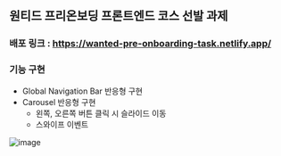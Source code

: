 ## 원티드 프리온보딩 프론트엔드 코스 선발 과제

### 배포 링크 : https://wanted-pre-onboarding-task.netlify.app/

### 기능 구현

- Global Navigation Bar 반응형 구현
- Carousel 반응형 구현
  - 왼쪽, 오른쪽 버튼 클릭 시 슬라이드 이동
  - 스와이프 이벤트

![image](https://user-images.githubusercontent.com/76942087/149962443-5ee88a87-5cff-464c-bbf9-0ada51c8927f.png)
